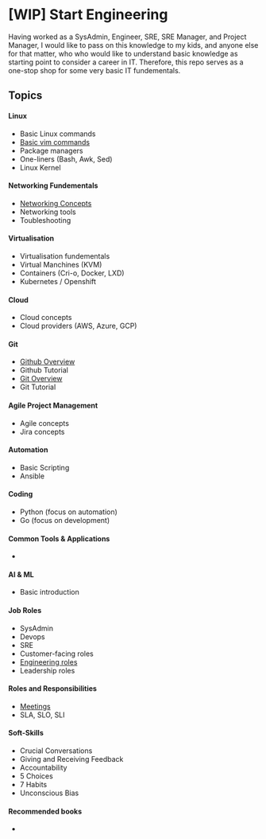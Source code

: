 # [WIP] Start Engineering
Having worked as a SysAdmin, Engineer, SRE, SRE Manager, and Project Manager, I would like to pass on this knowledge to my kids, and anyone else for that matter, who who would like to understand basic knowledge as starting point to consider a career in IT.  Therefore, this repo serves as a one-stop shop for some very basic IT fundementals.   

## Topics

#### Linux
- Basic Linux commands
- [Basic vim commands](resources/vim_commands.md) 
- Package managers
- One-liners (Bash, Awk, Sed)
- Linux Kernel

#### Networking Fundementals
- [Networking Concepts](resources/networking_concepts.md)
- Networking tools
- Toubleshooting

#### Virtualisation
- Virtualisation fundementals
- Virtual Manchines (KVM)
- Containers (Cri-o, Docker, LXD)
- Kubernetes / Openshift

#### Cloud
- Cloud concepts
- Cloud providers (AWS, Azure, GCP)

#### Git 
- [Github Overview](docs/github_overview.md)
- Github Tutorial
- [Git Overview](docs/git_overview.md)
- Git Tutorial 

#### Agile Project Management
- Agile concepts
- Jira concepts

#### Automation
- Basic Scripting
- Ansible

#### Coding
- Python (focus on automation)
- Go (focus on development)

#### Common Tools & Applications
- 

#### AI & ML
- Basic introduction

#### Job Roles
- SysAdmin
- Devops
- SRE
- Customer-facing roles
- [Engineering roles](resources/software_eng_roles.md)
- Leadership roles

#### Roles and Responsibilities
- [Meetings](resources/meeting_types.md)
- SLA, SLO, SLI
 
#### Soft-Skills
- Crucial Conversations 
- Giving and Receiving Feedback
- Accountability
- 5 Choices
- 7 Habits
- Unconscious Bias

#### Recommended books
 - 
